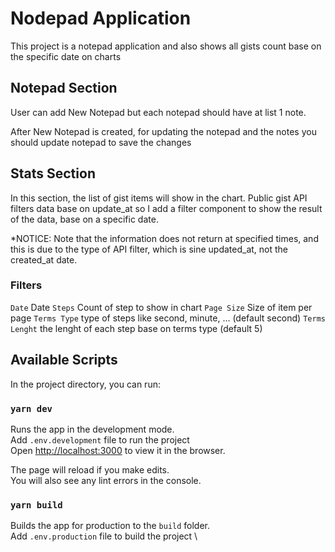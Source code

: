 # Nodepad Application

This project is a notepad application and also shows all gists count base on the specific date on charts

## Notepad Section

User can add New Notepad but each notepad should have at list 1 note.

After New Notepad is created, for updating the notepad and the notes you should update notepad to save the changes

## Stats Section

In this section, the list of gist items will show in the chart. Public gist API filters data base on update_at so I add a filter component to show the result of the data, base on a specific date.

\*NOTICE: Note that the information does not return at specified times, and this is due to the type of API filter, which is sine updated_at, not the created_at date.

### Filters

`Date` Date
`Steps` Count of step to show in chart
`Page Size` Size of item per page
`Terms Type` type of steps like second, minute, ... (default second)
`Terms Lenght` the lenght of each step base on terms type (default 5)

## Available Scripts

In the project directory, you can run:

### `yarn dev`

Runs the app in the development mode.\
Add `.env.development` file to run the project \
Open [http://localhost:3000](http://localhost:3000) to view it in the browser.

The page will reload if you make edits.\
You will also see any lint errors in the console.

### `yarn build`

Builds the app for production to the `build` folder.\
Add `.env.production` file to build the project \


